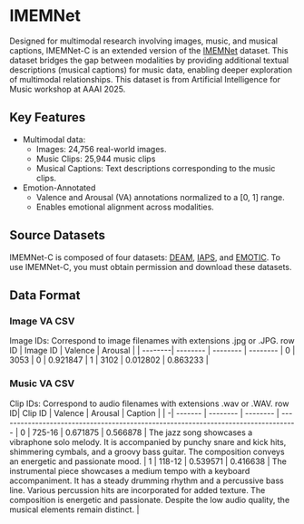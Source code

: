 # IMEMNet
Designed for multimodal research involving images, music, and musical captions, IMEMNet-C is an extended version of the [IMEMNet](https://github.com/linkAmy/IMEMNet/) dataset. This dataset bridges the gap between modalities by providing additional textual descriptions (musical captions) for music data, enabling deeper exploration of multimodal relationships. This dataset is from Artificial Intelligence for Music workshop at AAAI 2025.

## Key Features
- Multimodal data:
    - Images: 24,756 real-world images.
    - Music Clips: 25,944 music clips
    - Musical Captions: Text descriptions corresponding to the music clips.
- Emotion-Annotated
    - Valence and Arousal (VA) annotations normalized to a [0, 1] range.
    - Enables emotional alignment across modalities.

## Source Datasets
IMEMNet-C is composed of four datasets: 
[DEAM](https://cvml.unige.ch/databases/DEAM/), [IAPS](https://www.imageemotion.org/), and [EMOTIC](https://s3.sunai.uoc.edu/emotic/index.html). To use IMEMNet-C, you must obtain permission and download these datasets.

## Data Format
### Image VA CSV
Image IDs: Correspond to image filenames with extensions .jpg or .JPG.
row ID | Image ID | Valence  | Arousal  |
| --------| -------- | -------- | -------- |
0 | 3053     | 0        | 0.921847 |
1 | 3102     | 0.012802 | 0.863233 |

### Music VA CSV
Clip IDs: Correspond to audio filenames with extensions .wav or .WAV.
row ID| Clip ID  | Valence  | Arousal  | Caption                                                                            |
| -| ------- | -------- | -------- | ---------------------------------------------------------------------------------- |
0  | 725-16   | 0.671875 | 0.566878 | The jazz song showcases a vibraphone solo melody. It is accompanied by punchy snare and kick hits, shimmering cymbals, and a groovy bass guitar. The composition conveys an energetic and passionate mood.     |
1 | 118-12   | 0.539571 | 0.416638 | The instrumental piece showcases a medium tempo with a keyboard accompaniment. It has a steady drumming rhythm and a percussive bass line. Various percussion hits are incorporated for added texture. The composition is energetic and passionate. Despite the low audio quality, the musical elements remain distinct. |

